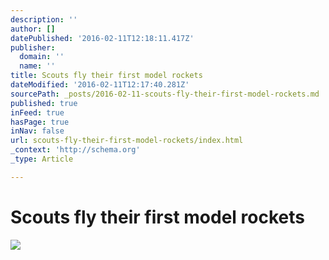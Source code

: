 ```yaml
---
description: ''
author: []
datePublished: '2016-02-11T12:18:11.417Z'
publisher:
  domain: ''
  name: ''
title: Scouts fly their first model rockets
dateModified: '2016-02-11T12:17:40.281Z'
sourcePath: _posts/2016-02-11-scouts-fly-their-first-model-rockets.md
published: true
inFeed: true
hasPage: true
inNav: false
url: scouts-fly-their-first-model-rockets/index.html
_context: 'http://schema.org'
_type: Article

---
```

# Scouts fly their first model rockets
![](https://the-grid-user-content.s3-us-west-2.amazonaws.com/c281e378-fed7-44a3-82af-1fb34c7dd077.png)